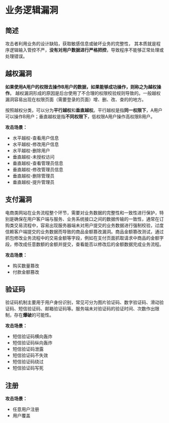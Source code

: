 # 业务逻辑漏洞

## 简述

攻击者利用业务的设计缺陷，获取敏感信息或破坏业务的完整性， 其本质就是程序逻辑输入管控不严，**没有对用户数据进行严格把控**，导致程序不能够正常处理或处理错误。



## 越权漏洞

**如果使用A用户的权限去操作B用户的数据，如果能够成功操作，则称之为越权操作**。 越权漏洞形成的原因是后台使用了不合理的权限校验规则导致的。一般越权漏洞容易出现在权限页面（需要登录的页面）增、删、改、查的的地方。

按照越权分类，可以分为**平行越权**和**垂直越权**。平行越权是指**同一权限下**，A用户可以操作B用户；垂直越权是指**不同权限下**，低权限A用户操作高权限B用户。

**攻击场景：**

- 水平越权-查看用户信息
- 水平越权-修改用户信息
- 水平越权-删除用户
- 垂直越权-未授权访问
- 垂直越权-查看管理员信息
- 垂直越权-修改管理员信息
- 垂直越权-删除管理员
- 垂直越权-提升管理员





## 支付漏洞

电商类网站在业务流程整个环节，需要对业务数据的完整性和一致性进行保护，特别是确保在用户客户端与服务、业务系统接口之间的数据传输的一致性，通常在订购类交易流程中，容易出现服务器端未对用户提交的业务数据进行强制校验，过度信赖客户端提交的业务数据而导致的商品金额篡改漏洞。商品金额篡改测试，通过抓包修改业务流程中的交易金额等字段，例如在支付页面抓取请求中商品的金额字段，修改成任意数额的金额并提交，查看能否以修改后的金额数据完成业务流程。 



**攻击场景：**

- 购买数量篡改
- 付款金额篡改



## 验证码

验证码机制主要用于用户身份识别，常见可分为图片验证码、数字验证码、滑动验证码、短信验证码、邮箱验证码等。服务端未对验证码的验证时间、次数作出限制，存在**爆破**的可能性。

**攻击场景：**

- 短信验证码横向轰炸
- 短信验证码纵向轰炸
- 短信验证码泄露
- 短信验证码不失效
- 短信验证码绕过
- 短信验证码写死



## 注册



**攻击场景：**

- 任意用户注册
- 用户覆盖
